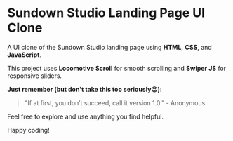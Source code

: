 # Sundown Studio Landing Page UI Clone

A UI clone of the Sundown Studio landing page using **HTML**, **CSS**, and **JavaScript**.

This project uses **Locomotive Scroll** for smooth scrolling and **Swiper JS** for responsive sliders.

**Just remember (but don't take this too seriously😉):**
> "If at first, you don’t succeed, call it version 1.0." - Anonymous

Feel free to explore and use anything you find helpful.

Happy coding!
